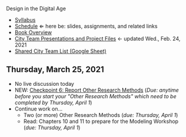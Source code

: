 Design in the Digital Age

- [Syllabus](syllabus.md)
- [Schedule](schedule.md)  &lArr; here be: slides, assignments, and related links
- [Book Overview](book-overview.md)
- [City Team Presentations and Project Files](files.md) &larr; updated Wed., Feb. 24, 2021
- [Shared City Team List (Google Sheet)](https://docs.google.com/spreadsheets/d/1GxZ4u8RjvG9D-S86QVpSdJM24KPr47ftF3mN67NC37I/edit#gid=0)

## Thursday, March 25, 2021

- No live discussion today
- NEW: [Checkpoint 6: Report Other Research Methods](checkpoint06-other-research-methods/instructions.md) (*Due: anytime before you start your "Other Research Methods" which need to be completed by Thursday, April 1*)
- Continue work on...
  - Two (or more) Other Research Methods (*due: Thursday, April 1*)
  - Read: Chapters 10 and 11 to prepare for the Modeling Workshop (*due: Thursday, April 1*)

